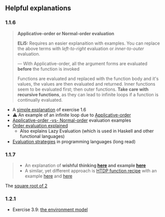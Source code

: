 ## Helpful explanations

### 1.1.6

> **Applicative-order or Normal-order evaluation**
>
> **ELi5:** Requires an easier explanaition with examples.
> You can replace the above terms with _left-to-right_ evaluation or _inner-to-outer_ evaluation.
>
> — With Applicative-order, all the argument forms are evaluated **before** the function is invoked
> 
> Functions are evaluated and replaced with the function body and it's values, the values are then evaluated and returned. Inner functions seem to be evaluated first; then outer functions. **Take care with recursive functions**, as they can lead to infinite loops if a function is continually evaluated.

- A [simple explanation](https://sicp-solutions.net/post/sicp-solution-exercise-1-6/) of exercise 1.6
- ⚠️ An example of an infinite loop due to [Applicative-order](https://sicp-solutions.net/post/sicp-solution-exercise-1-5/)
- [Applicative-order -vs- Normal-order](http://tinyurl.com/muck9mby) evaluation examples
- [Order evaluation explained](https://sookocheff.com/post/fp/evaluating-lambda-expressions/#comparison)
    - Also explains Lazy Evaluation (which is used in Haskell and other functional languages)
- [Evaluation strategies](https://en.wikipedia.org/wiki/Evaluation_strategy) in programming languages (long read)


### 1.1.7

> - An explanation of **wishful thinking [here](https://wiki.c2.com/?WishfulThinking) and example [here](https://swiftindepth.com/articles/lets-make-a-music-teacher-2/)**
> - A similar, yet different approach is [HTDP function recipe](https://htdp.org/2019-02-24/part_one.html#%28part._sec~3adesign-func%29) with an example [here](https://ics.uci.edu/~kay/courses/31/design-recipe.html) and [here](https://www.cs.toronto.edu/~david/course-notes/csc110-111/02-functions/07-the-function-design-recipe.html)

The [square root of 2](https://en.wikipedia.org/wiki/Square_root_of_2)


### 1.2.1

- Exercise 3.9: [the environment model](https://www.lvguowei.me/post/sicp-goodness-environment-model/)